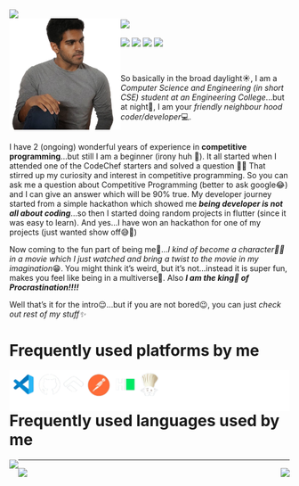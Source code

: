 <img align="center" src="https://i.pinimg.com/originals/19/42/61/194261884db52c48aa5152f25f5ab71c.jpg" width="2000"/> 
   <br>
   
   
   <img align="left" src="https://github.com/Navaneethp007/Navaneethp007/blob/main/Gitm%20(1).png" height="200" width="200"/>
   <img align="center" src="https://github.com/Navaneethp007/Navaneethp007/blob/main/git%20pro%20(5).gif" width="600"/>
   <br>
   <p align="left">
  <a href="https://twitter.com/nvp007_prabha" target="blank"><img align="center"    src="https://upload.wikimedia.org/wikipedia/sco/thumb/9/9f/Twitter_bird_logo_2012.svg/1200px-Twitter_bird_logo_2012.svg.png" heigth="60" width="60" /></a>
  <a href="https://www.instagram.com/nah_its_me._nvp/" target="blank"><img align="center" src="https://upload.wikimedia.org/wikipedia/commons/thumb/e/e7/Instagram_logo_2016.svg/768px-Instagram_logo_2016.svg.png" heigth="60" width="60"/></a>
  <a href="https://www.linkedin.com/in/navaneethprabha/" target="blank"><img align="center" src="https://upload.wikimedia.org/wikipedia/commons/thumb/e/e9/Linkedin_icon.svg/1024px-Linkedin_icon.svg.png" heigth="60" width="60"/></a>
  <a href="discordapp.com/users/803281823903252490" target="blank"><img align="center" src="https://cdn.iconscout.com/icon/free/png-256/discord-3691244-3073764.png" heigth="60" width="60"/></a>
    </p>

   <br>
   <br>
   So basically in the broad daylight☀, I am a <i>Computer Science and Engineering (in short CSE) student at an Engineering College</i>...but at night🌚, I am your <i>friendly neighbour hood coder/developer</i>💻.
<br>
<br>

I have 2 (ongoing) wonderful years of experience in <b>competitive programming</b>...but still I am a beginner (irony huh 🤔). It all started when I attended one of the CodeChef starters and solved a question 🎉🎉 That stirred up my curiosity and interest in competitive programming. So you can ask me a question about Competitive 
Programming (better to ask google😂) and I can give an answer which will be 90% true. My developer journey started from a simple hackathon which showed me <b><i>being developer is not all about coding</b></i>...so then I started doing random projects in flutter (since it was easy to learn). And yes...I have won an hackathon for one of my projects (just wanted show off😅🤣)

Now coming to the fun part of being me🤗...<i>I kind of become a character🦸‍♂️ in a movie which I just watched and bring a twist to the movie in my imagination</i>😁. You might think it’s weird, but it’s not...instead it is super fun, makes you feel like being in a multiverse🎡. Also <b><i>I am the king🤴 of Procrastination!!!!</i></b>

Well that’s it for the intro😌...but if you are not bored😉, you can just <i>check out rest of my stuff✨</i>
   <br>
   
  <h1 align="left">Frequently used platforms by me</h1>
  <img align="left" src="https://github.com/Navaneethp007/Navaneethp007/blob/main/Git%20(68%20x%2010%20in)%20(2).png" heigth="100"/>
  <h1 align="left">Frequently used languages used by me</h1>
  <img align="left" src="https://github.com/Navaneethp007/Navaneethp007/blob/main/Git%20(68%20%C3%97%2010%20in)%20(4).png" heigth="100"/>

---
<img align="left" src="https://github-readme-stats.vercel.app/api?username=Navaneethp007&show_icons=true&theme=cobalt&hide_border=true"/> 
<img align="right" src="https://github-readme-stats.vercel.app/api/top-langs/?username=Navaneethp007&layout=compact"/>
